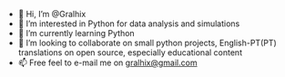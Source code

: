- 👋 Hi, I’m @Gralhix
- 👀 I’m interested in Python for data analysis and simulations
- 🌱 I’m currently learning Python
- 💞️ I’m looking to collaborate on small python projects, English-PT(PT) translations on open source, especially educational content
- 📫 Free feel to e-mail me on gralhix@gmail.com

<!---
Gralhix/Gralhix is a ✨ special ✨ repository because its `README.md` (this file) appears on your GitHub profile.
You can click the Preview link to take a look at your changes.
--->
